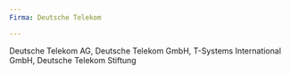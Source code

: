 ```yaml
---
Firma: Deutsche Telekom

---
```

Deutsche Telekom AG, Deutsche Telekom GmbH, T-Systems International GmbH, Deutsche Telekom Stiftung
